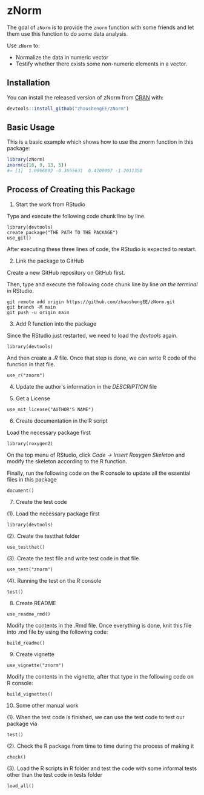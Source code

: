 
<!-- README.md is generated from README.Rmd. Please edit that file -->

# zNorm

<!-- badges: start -->

<!-- badges: end -->

The goal of `zNorm` is to provide the `znorm` function with some friends
and let them use this function to do some data analysis.

Use `zNorm` to:

  - Normalize the data in numeric vector
  - Testify whether there exists some non-numeric elements in a vector.

## Installation

You can install the released version of zNorm from
[CRAN](https://CRAN.R-project.org) with:

``` r
devtools::install_github("zhaoshengEE/zNorm")
```

## Basic Usage

This is a basic example which shows how to use the znorm function in
this package:

``` r
library(zNorm)
znorm(c(16, 9, 13, 5))
#> [1]  1.0966892 -0.3655631  0.4700097 -1.2011358
```

## Process of Creating this Package

1. Start the work from RStudio

Type and execute the following code chunk line by line.

```{r}
library(devtools)
create_package("THE PATH TO THE PACKAGE")
use_git()
```

After executing these three lines of code, the RStudio is expected to restart.

2. Link the package to GitHub

Create a new GitHub repository on GitHub first.

Then, type and execute the following code chunk line by line *on the terminal* in RStudio.

```{bash}
git remote add origin https://github.com/zhaoshengEE/zNorm.git
git branch -M main
git push -u origin main
```

3. Add R function into the package

Since the RStudio just restarted, we need to load the *devtools* again.

```{r}
library(devtools)
```

And then create a *.R* file. Once that step is done, we can write R code of the function in that file.

```{r}
use_r("znorm")
```

4. Update the author's information in the *DESCRIPTION* file

5. Get a License

```{r}
use_mit_license("AUTHOR'S NAME")
```

6. Create documentation in the R script

Load the necessary package first

```{r}
library(roxygen2)
```

On the top menu of RStudio, click *Code -> Insert Roxygen Skeleton* and modify the skeleton according to the R function.

Finally, run the following code on the R console to update all the essential files in this package

```{r}
document()
```

7. Create the test code

(1). Load the necessary package first

```{r}
library(devtools)
```

(2). Create the testthat folder

```{r}
use_testthat()
```


(3). Create the test file and write test code in that file

```{r}
use_test("znorm")
```

(4). Running the test on the R console

```{r}
test()
```

8. Create README

```{r}
use_readme_rmd()
```

Modify the contents in the .Rmd file. Once everything is done, knit this file into .md file by using the following code:

```{r}
build_readme()
```

9. Create vignette

```{r}
use_vignette("znorm")
```

Modify the contents in the vignette, after that type in the following code on R console:

```{r}
build_vignettes()
```

10. Some other manual work

(1). When the test code is finished, we can use the test code to test our package via

```{r}
test()
```

(2). Check the R package from time to time during the process of making it

```{r}
check()
```

(3). Load the R scripts in R folder and test the code with some informal tests other than the test code in tests folder

```{r}
load_all()
```
